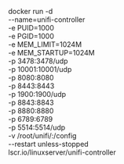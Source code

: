 docker run -d \
  --name=unifi-controller \
  -e PUID=1000 \
  -e PGID=1000 \
  -e MEM_LIMIT=1024M \
  -e MEM_STARTUP=1024M \
  -p 3478:3478/udp \
  -p 10001:10001/udp \
  -p 8080:8080 \
  -p 8443:8443 \
  -p 1900:1900/udp \
  -p 8843:8843 \
  -p 8880:8880 \
  -p 6789:6789 \
  -p 5514:5514/udp \
  -v /root/unifi/:/config \
  --restart unless-stopped \
  lscr.io/linuxserver/unifi-controller
